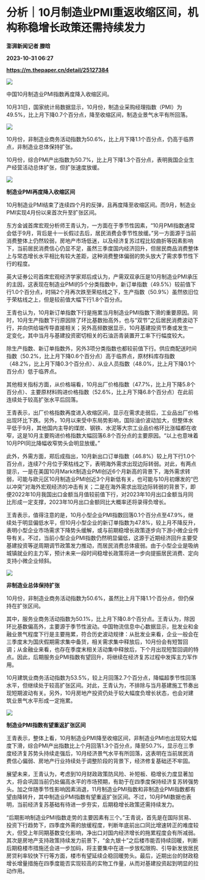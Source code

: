 # 分析｜10月制造业PMI重返收缩区间，机构称稳增长政策还需持续发力
**澎湃新闻记者 滕晗**

**2023-10-31 06:27**

**https://m.thepaper.cn/detail/25127384**

![](https://imagecloud.thepaper.cn/thepaper/image/276/352/266.jpg)

中国10月制造业PMI指数再度降入收缩区间。

10月31日，国家统计局数据显示，10月份，制造业采购经理指数（PMI）为49.5%，比上月下降0.7个百分点，降至收缩区间，制造业景气水平有所回落。

![](https://imagecloud.thepaper.cn/thepaper/image/276/352/232.png)

10月份，非制造业商务活动指数为50.6%，比上月下降1.1个百分点，仍高于临界点，非制造业总体保持扩张。

10月份，综合PMI产出指数为50.7%，比上月下降1.3个百分点，表明我国企业生产经营活动总体扩张，但扩张速度放缓。

![](https://imagecloud.thepaper.cn/thepaper/image/276/352/231.png)

**制造业PMI再度降入收缩区间**

10月制造业PMI结束了连续四个月的反弹，且再度降至收缩区间。而9月，制造业PMI实现4月份以来首次升至扩张区间。

东方金诚首席宏观分析师王青认为，一方面在于季节性因素，“10月PMI指数通常会低于9月，背后是十一长假过去后，居民消费会季节性放缓。”另一方面源于当前消费整体上仍然较弱，房地产市场低迷，以及经济复苏过程比较曲折等因素影响下，当前居民消费信心仍显不足，虽然三季度国内经济回升，但居民商品消费整体上与常态增长水平相比有较大差距，这种消费整体偏弱的势头放大了需求季节性下行的程度。

英大证券公司首席宏观经济学家郑后成认为，产需双双承压是10月制造业PMI承压的主因，这表现在制造业PMI的5个分类指数中，新订单指数（49.5%）较前值下行1.0个百分点，时隔2个月再次跌至荣枯线之下，生产指数（50.9%）虽然依旧位于荣枯线之上，但是较前值大幅下行1.8个百分点。

王青也认为，10月新订单指数下行是拖累当月制造业PMI指数下滑的重要原因。同时，10月生产指数下行原因除了环比基数抬高外，也与“双节”之后居民消费波动下行，并向供给端传导直接相关；另外高频数据显示，10月基建投资节奏或发生一定变化，其中当月与基建投资密切相关的石油沥青装置开工率下行幅度较大。

除生产指数、新订单指数外，另外3项分类指数也都较前值下行。供应商配送时间指数（50.2%，比上月下降0.6个百分点）高于临界点，原材料库存指数（48.2%，比上月下降0.3个百分点）、从业人员指数（48.0%，比上月下降0.1个百分点）低于临界点。

其他相关指标方面，从价格端看，10月出厂价格指数（47.7%，比上月下降5.8个百分点）、主要原材料购进价格指数（52.6%，比上月下降6.8个百分点）在此前连续处于较高扩张水平后回落。

王青表示，出厂价格指数再度进入收缩区间，显示在需求走弱后，工业品出厂价格出现环比下跌。另外，10月以来受中东局势影响，国际油价波动加大，但整体水平低于9月，其他国内主导的煤炭、钢铁、水泥等大宗工业品价格环比涨幅都在收窄，这是10月主要购进价格指数大幅回落6.8个百分点的主要原因。“以上也意味着10月PPI同比降幅收窄势头会明显放缓。”

此外，外需方面，郑后成指出，10月新出口订单指数（46.8%）较上月下行1.0个百分点，连续7个月位于荣枯线之下，表明海外需求出现边际转弱。对此，有两点提示，一是在美国10月Markit制造业PMI创近6个月新高的背景下，海外需求转弱，可能与欧元区10月制造业PMI创近3个月新低有关，也可能与10月初爆发的“巴以冲突”对海外宏观经济的冲击有关；二是在海外需求出现边际转弱的背景下，即便2022年10月我国出口金额当月值较前值下行，对2023年10月出口金额当月同比形成一定支撑，2023年10月出口金额同比大概率还将录得负增长。

王青表示，值得注意的是，10月小型企业PMI指数回落0.1个百分点至47.9%，继续处于明显偏低水平，但10月小型企业的新订单指数为47.8%，较上月不降反升，表明小型企业市场需求下降势头缓解，或与前期稳增长政策逐步向下游小微企业传导有关。不过，当前小型企业PMI指数仍然明显偏低，这源于近期经济回升主要受基建投资等逆周期调节政策发力推动，而居民消费总体疲弱。由于小型企业是吸纳城镇就业的主力军，预计未来一段时间稳增长政策将进一步向提振居民消费、定向支持小微企业倾斜。

![](https://imagecloud.thepaper.cn/thepaper/image/276/352/265.jpg)

**非制造业总体保持扩张**

10月份，非制造业商务活动指数为50.6%，虽然比上月下降1.1个百分点，但仍保持在扩张区间。

其中，服务业商务活动指数为50.1%，比上月下降0.8个百分点。王青认为，除因环比基数偏高外，主要源于季节性波动。中国物流信息中心数据显示，批发业和金融业景气程度下行是主要拖累，符合历史波动规律：从批发业来看，企业一般会在三季度末为国庆假期需求集中备货，相关需求集中释放后，10月份会有短暂回调；从金融业来看，也存在季度末相关活动集中释放后，下个月出现短暂回调的特点。因此，后期服务业PMI指数有望回升，将继续在经济复苏过程中发挥主力军作用。

10月建筑业商务活动指数为53.5%，较上月回落2.7个百分点，降幅超季节性回落水平，但继续处于较高扩张区间。对此，王青认为，不排除与当月基建施工节奏出现短期波动有关。另外，10月房地产投资仍处于较大幅度负增长状态，也会对建筑业景气水平形成一定拖累。

![](https://imagecloud.thepaper.cn/thepaper/image/276/352/276.jpg)

**制造业PMI指数有望重返扩张区间**

王青表示，整体上看，10月制造业PMI降至收缩区间，非制造业PMI也出现较大幅度下滑，综合PMI产出指数比上个月回落1.3个百分点，降至50.7%，显示在三季度经济复苏势头持续走强后，10月经济景气水平有所回落，这表明在当前居民消费信心偏弱、房地产行业持续处于调整阶段的背景下，经济修复基础还不牢固。

展望未来，王青认为，考虑到10月财政政策防风险、补短板、稳增长力度显著加大，将会巩固当前仍处偏高水平的市场预期，有助于在四季度保持经济复苏转强势头。加之伴随季节性影响因素消退，11月制造业PMI指数和非制造业PMI指数都有望由降转升，其中制造业PMI指数有望重返扩张区间。不过，10月PMI数据也表明，当前经济复苏基础有待进一步夯实，后期稳增长政策还需持续发力。

“后期影响制造业PMI指数走势的主要因素有三个。”王青说，首先是在国际贸易、投资下行趋势下，四季度外需的放缓程度，判断年底前出口同比增速转正的难度较大，但受上年同期基数变化影响，净出口对国内经济增长的拖累程度会有所减弱。其次是房地产支持政策持续发力前景下，“金九银十”之后楼市能否持续回暖，判断后期稳楼市措施还会进一步加码，将主要集中在进一步放松限购、引导新发放居民房贷利率较快下行等方面，楼市有望延续企稳回暖势头。最后，近期出台的财政稳增长增量措施在四季度能否实现较高的实物工作量，从而对基建投资起到明显的拉动作用。